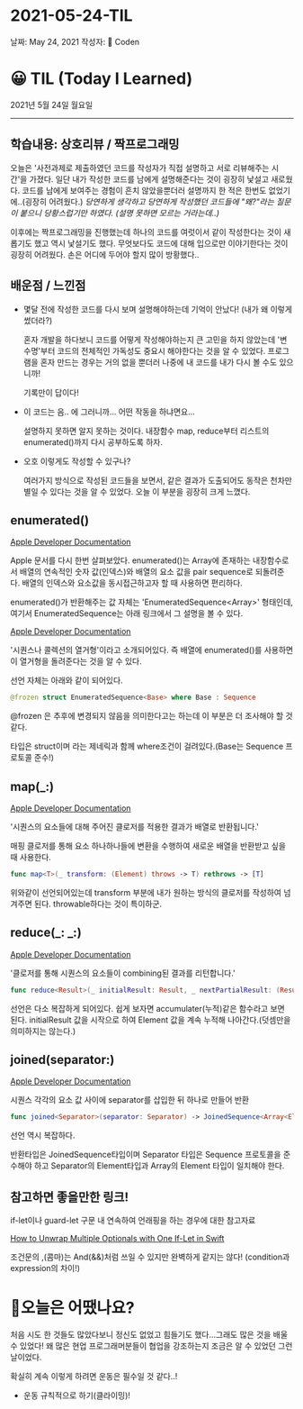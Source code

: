 # 2021-05-24-TIL

날짜: May 24, 2021
작성자: 🐶 Coden

# 😀 TIL (Today I Learned)

2021년 5월 24일 월요일

---

## 학습내용: **상호리뷰 / 짝프로그래밍**

오늘은 '사전과제로 제출하였던 코드를 작성자가 직접 설명하고 서로 리뷰해주는 시간'을 가졌다. 일단 내가 작성한 코드를 남에게 설명해준다는 것이 굉장히 낯설고 새로웠다. 코드를 남에게 보여주는 경험이 흔치 않았을뿐더러 설명까지 한 적은 한번도 없었기에..(굉장히 어려웠다.) *당연하게 생각하고 당연하게 작성했던 코드들에 "왜?"라는 질문이 붙으니 당황스럽기만 하였다. (설명 못하면 모르는 거라는데..)*

이후에는 짝프로그래밍을 진행했는데 하나의 코드를 여럿이서 같이 작성한다는 것이 새롭기도 했고 역시 낯설기도 했다. 무엇보다도 코드에 대해 입으로만 이야기한다는 것이 굉장히 어려웠다. 손은 어디에 두어야 할지 많이 방황했다..

## 배운점 / 느낀점

- 몇달 전에 작성한 코드를 다시 보며 설명해야하는데 기억이 안났다! (내가 왜 이렇게 썼더라?)

    혼자 개발을 하다보니 코드를 어떻게 작성해야하는지 큰 고민을 하지 않았는데 '변수명'부터 코드의 전체적인 가독성도 중요시 해야한다는 것을 알 수 있었다. 프로그램을 혼자 만드는 경우는 거의 없을 뿐더러 나중에 내 코드를 내가 다시 볼 수도 있으니까!

    기록만이 답이다!

- 이 코드는 음.. 에 그러니까... 어떤 작동을 하냐면요...

    설명하지 못하면 알지 못하는 것이다. 내장함수 map, reduce부터 리스트의 enumerated()까지 다시 공부하도록 하자.

- 오호 이렇게도 작성할 수 있구나?

    여러가지 방식으로 작성된 코드들을 보면서, 같은 결과가 도출되어도 동작은 천차만별일 수 있다는 것을 알 수 있었다. 오늘 이 부분을 굉장히 크게 느꼈다. 

## enumerated()

[Apple Developer Documentation](https://developer.apple.com/documentation/swift/array/1687832-enumerated)

Apple 문서를 다시 한번 살펴보았다. enumerated()는 Array에 존재하는 내장함수로서 배열의 연속적인 숫자 값(인덱스)와 배열의 요소 값을 pair sequence로 되돌려준다. 배열의 인덱스와 요소값을 동시접근하고자 할 때 사용하면 편리하다.

enumerated()가 반환해주는 값 자체는 'EnumeratedSequence<Array<Element>>' 형태인데, 여기서 EnumeratedSequence는 아래 링크에서 그 설명을 볼 수 있다.

[Apple Developer Documentation](https://developer.apple.com/documentation/swift/enumeratedsequence)

'시퀀스나 콜렉션의 열거형'이라고 소개되어있다. 즉 배열에 enumerated()를 사용하면 이 열거형을 돌려준다는 것을 알 수 있다.

선언 자체는 아래와 같이 되어있다.

```swift
@frozen struct EnumeratedSequence<Base> where Base : Sequence
```

@frozen 은 추후에 변경되지 않음을 의미한다고는 하는데 이 부분은 더 조사해야 할 것 같다.

타입은 struct이며 <Base>라는 제네릭과 함께 where조건이 걸려있다.(Base는 Sequence 프로토콜 준수!)

## map(_:)

[Apple Developer Documentation](https://developer.apple.com/documentation/swift/array/3017522-map)

'시퀀스의 요소들에 대해 주어진 클로저를 적용한 결과가 배열로 반환됩니다.'

매핑 클로저를 통해 요소 하나하나들에 변환을 수행하여 새로운 배열을 반환받고 싶을 때 사용한다.

```swift
func map<T>(_ transform: (Element) throws -> T) rethrows -> [T]
```

위와같이 선언되어있는데 transform 부분에 내가 원하는 방식의 클로저를 작성하여 넘겨주면 된다. throwable하다는 것이 특이하군.

## reduce(_: _:)

[Apple Developer Documentation](https://developer.apple.com/documentation/swift/array/2298686-reduce)

'클로저를 통해 시퀀스의 요소들이 combining된 결과를 리턴합니다.'

```swift
func reduce<Result>(_ initialResult: Result, _ nextPartialResult: (Result, Element) throws -> Result) rethrows -> Result
```

선언은 다소 복잡하게 되어있다. 쉽게 보자면 accumulater(누적)같은 함수라고 보면 된다. initialResult 값을 시작으로 하여 Element 값을 계속 누적해 나아간다.(덧셈만을 의미하지는 않는다.)

## joined(separator:)

[Apple Developer Documentation](https://developer.apple.com/documentation/swift/array/1690077-joined)

시퀀스 각각의 요소 값 사이에 separator를 삽입한 뒤 하나로 만들어 반환

```swift
func joined<Separator>(separator: Separator) -> JoinedSequence<Array<Element>> where Separator : Sequence, Separator.Element == Element.Element
```

선언 역시 복잡하다.

반환타입은 JoinedSequence타입이며 Separator 타입은 Sequence 프로토콜을 준수해야 하고 Separator의 Element타입과 Array의 Element 타입이 일치해야 한다.

## 참고하면 좋을만한 링크!

if-let이나 guard-let 구문 내 연속하여 언래핑을 하는 경우에 대한 참고자료

[How to Unwrap Multiple Optionals with One If-Let in Swift](https://www.andrewcbancroft.com/2017/04/19/how-to-unwrap-multiple-optionals-with-one-if-let-in-swift/)

[](https://www.notion.so/yagomacademy/2021-05-24-TIL-a7456aed1c924296a5f3b76ac54384f0#d1b6b9c2d1344f5499ab7b83b4b136e1)

조건문의 ,(콤마)는 And(&&)처럼 쓰일 수 있지만 완벽하게 같지는 않다! (condition과 expression의 차이!)

# 🧐오늘은 어땠나요?

처음 시도 한 것들도 많았다보니 정신도 없었고 힘들기도 했다...그래도 많은 것을 배울 수 있었다! 왜 많은 현업 프로그래머분들이 협업을 강조하는지 조금은 알 수 있었던 그런 날이었다.

확실히 계속 이렇게 하려면 운동은 필수일 것 같다..!

- 운동 규칙적으로 하기(클라이밍)!